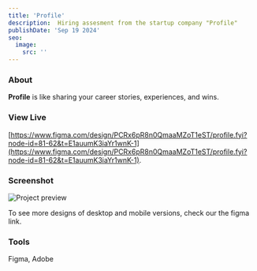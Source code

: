```yaml
---
title: 'Profile'
description:  Hiring assesment from the startup company "Profile"
publishDate: 'Sep 19 2024'
seo:
  image:
    src: ''
---
```




### About

**Profile** is like sharing your career stories, experiences, and wins.

### View Live

[https://www.figma.com/design/PCRx6pR8n0QmaaMZoT1eST/profile.fyi?node-id=81-62&t=E1auumK3iaYr1wnK-1](https://www.figma.com/design/PCRx6pR8n0QmaaMZoT1eST/profile.fyi?node-id=81-62&t=E1auumK3iaYr1wnK-1).


### Screenshot

![Project preview](/ddd.png)

To see more designs of desktop and mobile versions, check our the figma link.

### Tools

Figma, Adobe


